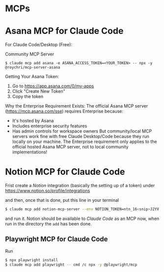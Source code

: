 # MCPs

# Asana MCP for Claude Code

For Claude Code/Desktop (Free):


Community MCP Server

```
$ claude mcp add asana -e ASANA_ACCESS_TOKEN=<YOUR_TOKEN> -- npx -y @roychri/mcp-server-asana
```

Getting Your Asana Token:

1. Go to https://app.asana.com/0/my-apps
2. Click "Create New Token"
3. Copy the token

Why the Enterprise Requirement Exists:
The official Asana MCP server (https://mcp.asana.com/sse) requires Enterprise because:
- It's hosted by Asana
- Includes enterprise security features
- Has admin controls for workspace owners
But community/local MCP servers work fine with free Claude Desktop/Code because they run locally on your machine.
The Enterprise requirement only applies to the official hosted Asana MCP server, not to local community implementations!


# Notion MCP for Claude Code

Frist create a *Notion* integration (basically the setting up of a token) under https://www.notion.so/profile/integrations

and then, once that is done, put this line in your terminal 

```bash
$ claude mcp add notion-mcp-server --env NOTION_TOKEN=ntn_16<snip>J2YV -- npx @notionhq/notion-mcp-server
```

and run it. Notion should be available to *Claude Code* as an MCP now, when run in the directory the `add` has been done.

## Playwright MCP for Claude Code

Run

```bash
$ npx playwright install
$ claude mcp add playwright -- cmd /c npx -y @playwright/mcp
```
